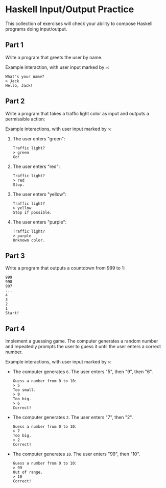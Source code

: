# Haskell Input/Output Practice

This collection of exercises will check your ability to compose Haskell
programs doing input/output.

## Part 1

Write a program that greets the user by name.

Example interaction, with user input marked by `>`:

```
What's your name?
> Jack
Hello, Jack!
```

## Part 2

Write a program that takes a traffic light color as input and outputs a
permissible action:

Example interactions, with user input marked by `>`:

1. The user enters "green":
   ```
   Traffic light?
   > green
   Go!
   ```

2. The user enters "red":
   ```
   Traffic light?
   > red
   Stop.
   ```

3. The user enters "yellow":
   ```
   Traffic light?
   > yellow
   Stop if possible.
   ```

4. The user enters "purple":
   ```
   Traffic light?
   > purple
   Unknown color.
   ```

## Part 3

Write a program that outputs a countdown from 999 to 1:

```
999
998
997
...
4
3
2
1
Start!
```

## Part 4

Implement a guessing game. The computer generates a random number and
repeatedly prompts the user to guess it until the user enters a correct number.

Example interactions, with user input marked by `>`:

* The computer generates `6`. The user enters "5", then "9", then "6".
  ```
  Guess a number from 0 to 10:
  > 5
  Too small.
  > 9
  Too big.
  > 6
  Correct!
  ```

* The computer generates `2`. The user enters "7", then "2".
  ```
  Guess a number from 0 to 10:
  > 7
  Too big.
  > 2
  Correct!
  ```

* The computer generates `10`. The user enters "99", then "10".
  ```
  Guess a number from 0 to 10:
  > 99
  Out of range.
  > 10
  Correct!
  ```
